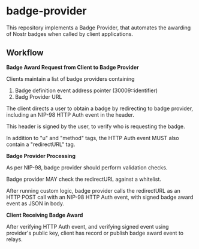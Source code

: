 # badge-provider
This repository implements a Badge Provider, that automates the awarding of Nostr badges when called by client applications.

## Workflow

**Badge Award Request from Client to Badge Provider**

Clients maintain a list of badge providers containing
  1. Badge definition event address pointer (30009:<public key>:identifier)
  2. Badg Provider URL

The client directs a user to obtain a badge by redirecting to badge provider, including an NIP-98 HTTP Auth event in the header.

This header is signed by the user, to verify who is requesting the badge.

In addition to "u" and "method" tags, the HTTP Auth event MUST also contain a "redirectURL" tag.

**Badge Provider Processing**

As per NIP-98, badge provider should perform validation checks.

Badge provider MAY check the redirectURL against a whitelist.

After running custom logic, badge provider calls the redirectURL as an HTTP POST call with an NIP-98 HTTP Auth event, with signed badge award event as JSON in body.

**Client Receiving Badge Award**

After verifying HTTP Auth event, and verifying signed event using provider's public key, client has record or publish badge award event to relays.



